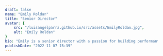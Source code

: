 ```yaml
---
draft: false
name: "Emily Roldan"
title: "Senior Director"
avatar: {
    src: "/luisangelparra.github.io/src/assets/EmilyRoldan.jpg",
    alt: "Emily Roldan"
}
bio: "Emily is a senior director with a passion for building performant and scalable applications. She has experience working with a variety of technologies and languages, including JavaScript, TypeScript, and Python. She is also a strong advocate for open-source software and enjoys contributing to the community."
publishDate: "2022-11-07 15:39"
---
```


